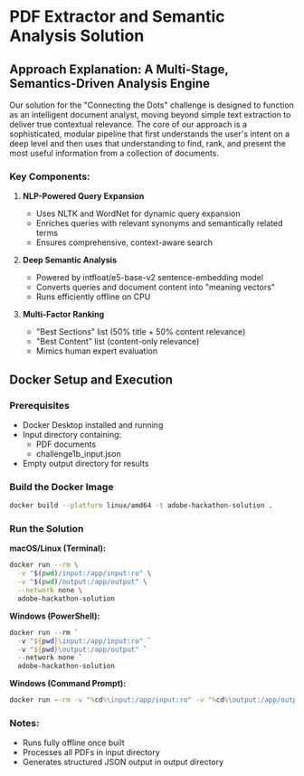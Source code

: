# PDF Extractor and Semantic Analysis Solution

## Approach Explanation: A Multi-Stage, Semantics-Driven Analysis Engine

Our solution for the "Connecting the Dots" challenge is designed to function as an intelligent document analyst, moving beyond simple text extraction to deliver true contextual relevance. The core of our approach is a sophisticated, modular pipeline that first understands the user's intent on a deep level and then uses that understanding to find, rank, and present the most useful information from a collection of documents.

### Key Components:

1. **NLP-Powered Query Expansion**
   - Uses NLTK and WordNet for dynamic query expansion
   - Enriches queries with relevant synonyms and semantically related terms
   - Ensures comprehensive, context-aware search

2. **Deep Semantic Analysis**
   - Powered by intfloat/e5-base-v2 sentence-embedding model
   - Converts queries and document content into "meaning vectors"
   - Runs efficiently offline on CPU

3. **Multi-Factor Ranking**
   - "Best Sections" list (50% title + 50% content relevance)
   - "Best Content" list (content-only relevance)
   - Mimics human expert evaluation

## Docker Setup and Execution

### Prerequisites
- Docker Desktop installed and running
- Input directory containing:
  - PDF documents
  - challenge1b_input.json
- Empty output directory for results

### Build the Docker Image
```bash
docker build --platform linux/amd64 -t adobe-hackathon-solution .
```

### Run the Solution

**macOS/Linux (Terminal):**
```bash
docker run --rm \
  -v "$(pwd)/input:/app/input:ro" \
  -v "$(pwd)/output:/app/output" \
  --network none \
  adobe-hackathon-solution
```

**Windows (PowerShell):**
```powershell
docker run --rm `
  -v "${pwd}\input:/app/input:ro" `
  -v "${pwd}\output:/app/output" `
  --network none `
  adobe-hackathon-solution
```

**Windows (Command Prompt):**
```cmd
docker run --rm -v "%cd%\input:/app/input:ro" -v "%cd%\output:/app/output" --network none adobe-hackathon-solution
```

### Notes:
- Runs fully offline once built
- Processes all PDFs in input directory
- Generates structured JSON output in output directory
